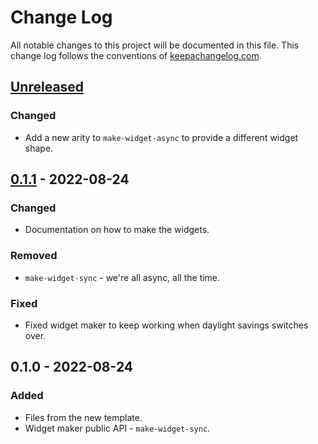 # Change Log
All notable changes to this project will be documented in this file. This change log follows the conventions of [keepachangelog.com](http://keepachangelog.com/).

## [Unreleased]
### Changed
- Add a new arity to `make-widget-async` to provide a different widget shape.

## [0.1.1] - 2022-08-24
### Changed
- Documentation on how to make the widgets.

### Removed
- `make-widget-sync` - we're all async, all the time.

### Fixed
- Fixed widget maker to keep working when daylight savings switches over.

## 0.1.0 - 2022-08-24
### Added
- Files from the new template.
- Widget maker public API - `make-widget-sync`.

[Unreleased]: https://sourcehost.site/your-name/sample-lein-clojure-app/compare/0.1.1...HEAD
[0.1.1]: https://sourcehost.site/your-name/sample-lein-clojure-app/compare/0.1.0...0.1.1

